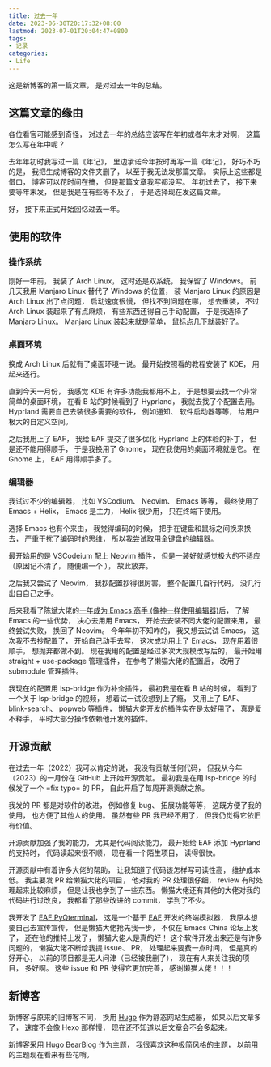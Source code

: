 ```yaml
---
title: 过去一年
date: 2023-06-30T20:17:32+08:00
lastmod: 2023-07-01T20:04:47+0800
tags: 
- 记录
categories: 
- Life
---
```


这是新博客的第一篇文章， 是对过去一年的总结。

## 这篇文章的缘由

各位看官可能感到奇怪， 对过去一年的总结应该写在年初或者年末才对啊， 这篇怎么写在年中呢？

去年年初时我写过一篇《年记》， 里边承诺今年按时再写一篇《年记》， 好巧不巧的是， 我把生成博客的文件夹删了， 以至于我无法发那篇文章。 实际上这些都是借口， 博客可以花时间在搞， 但是那篇文章我写都没写。 年初过去了， 接下来要等年末发， 但是我是在有些等不及了， 于是选择现在发这篇文章。

好， 接下来正式开始回忆过去一年。

## 使用的软件

### 操作系统

刚好一年前， 我装了 Arch Linux， 这时还是双系统， 我保留了 Windows。 前几天我用 Manjaro Linux 替代了 Windows 的位置， 装 Manjaro Linux 的原因是 Arch Linux 出了点问题， 启动速度很慢， 但找不到问题在哪， 想去重装， 不过 Arch Linux 装起来了有点麻烦， 有些东西还得自己手动配置， 于是我选择了 Manjaro Linux。 Manjaro Linux 装起来就是简单， 鼠标点几下就装好了。

### 桌面环境

换成 Arch Linux 后就有了桌面环境一说。 最开始按照看的教程安装了 KDE， 用起来还行。

直到今天一月份， 我感觉 KDE 有许多功能我都用不上， 于是想要去找一个非常简单的桌面环境， 在看 B 站的时候看到了 Hyprland， 我就去找了个配置去用。 Hyprland 需要自己去装很多需要的软件， 例如通知、 软件启动器等等， 给用户极大的自定义空间。

之后我用上了 EAF， 我给 EAF 提交了很多优化 Hyprland 上的体验的补丁， 但是还不能用得顺手， 于是我换用了 Gnome， 现在我使用的桌面环境就是它。 在 Gnome 上， EAF 用得顺手多了。

### 编辑器

我试过不少的编辑器， 比如 VSCodium、 Neovim、 Emacs 等等， 最终使用了 Emacs + Helix， Emacs 是主力， Helix 很少用， 只在终端下使用。

选择 Emacs 也有个来由， 我觉得编码的时候， 把手在键盘和鼠标之间换来换去， 严重干扰了编码时的思维， 所以我尝试取用全键盘的编辑器。

最开始用的是 VSCodeium 配上 Neovim 插件， 但是一装好就感觉极大的不适应（原因记不清了， 随便编一个 ）， 故此放弃。

之后我又尝试了 Neovim， 我抄配置抄得很厉害， 整个配置几百行代码， 没几行出自自己之手。

后来我看了陈斌大佬的[一年成为 Emacs 高手 (像神一样使用编辑器)](https://github.com/redguardtoo/mastering-emacs-in-one-year-guide)后， 了解 Emacs 的一些优势， 决心去用用 Emacs， 开始去安装不同大佬的配置来用， 最终尝试失败， 换回了 Neovim。 今年年初不知咋的， 我又想去试试 Emacs， 这次我不去抄配置了， 开始自己动手去写， 这次成功用上了 Emacs， 现在用着很顺手， 想抛弃都做不到。 现在我用的配置是经过多次大规模改写后的， 最开始用 straight + use-package 管理插件， 在参考了懒猫大佬的配置后， 改用了 submodule 管理插件。

我现在的配置用 lsp-bridge 作为补全插件， 最初我是在看 B 站的时候， 看到了一个关于 lsp-bridge 的视频， 想着试一试没想到上了瘾， 又用上了 EAF、 blink-search、 popweb 等插件， 懒猫大佬开发的插件实在是太好用了， 真是爱不释手， 平时大部分操作依赖他开发的插件。

## 开源贡献

在过去一年（2022）我可以肯定的说， 我没有贡献任何代码， 但我从今年（2023）的一月份在 GitHub 上开始开源贡献。 最初我是在用 lsp-bridge 的时候发了一个 =fix typo= 的 PR， 自此开启了每周开源贡献之旅。

我发的 PR 都是对软件的改进， 例如修复 bug、 拓展功能等等， 这既方便了我的使用， 也方便了其他人的使用。 虽然有些 PR 我已经不用了， 但我仍觉得它依旧有价值。

开源贡献加强了我的能力， 尤其是代码阅读能力， 最开始给 EAF 添加 Hyprland 的支持时， 代码读起来很不顺， 现在看一个陌生项目， 读得很快。

开源贡献中有着许多大佬的帮助， 让我知道了代码该怎样写可读性高， 维护成本低。 我主要发 PR 给懒猫大佬的项目， 他对我的 PR 处理很仔细， review 有时处理起来比较麻烦， 但是让我也学到了一些东西。 懒猫大佬还有其他的大佬对我的代码进行过改良， 我都看了那些改进的 commit， 学到了不少。

我开发了 [EAF PyQterminal](https://github.com/mumu-lhl/eaf-pyqterminal)， 这是一个基于 [EAF](https://github.com/emacs-eaf/emacs-application-framework) 开发的终端模拟器， 我原本想要自己去宣传宣传， 但是懒猫大佬抢先我一步， 不仅在 Emacs China 论坛上发了， 还在他的推特上发了， 懒猫大佬人是真的好！ 这个软件开发出来还是有许多问题的， 懒猫大佬不断给我提 issue、 PR， 处理起来要费一点时间， 但是真的好开心， 以前的项目都是无人问津（已经被我删了）， 现在有人来关注我的项目， 多好啊。 这些 issue 和 PR 使得它更加完善， 感谢懒猫大佬！！！

## 新博客

新博客与原来的旧博客不同， 换用 [Hugo](https://gohugo.io) 作为静态网站生成器， 如果以后文章多了， 速度不会像 Hexo 那样慢， 现在还不知道以后文章会不会多起来。

新博客采用 [Hugo BearBlog](https://github.com/janraasch/hugo-bearblog) 作为主题， 我很喜欢这种极简风格的主题， 以前用的主题现在看来有些花哨。
